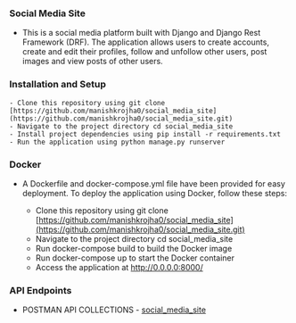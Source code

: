 ### Social Media Site

- This is a social media platform built with Django and Django Rest Framework (DRF). The application allows users to create accounts, create and edit their profiles, follow     and unfollow other users, post images and view posts of other users.
### Installation and Setup

    - Clone this repository using git clone [https://github.com/manishkrojha0/social_media_site](https://github.com/manishkrojha0/social_media_site.git)
    - Navigate to the project directory cd social_media_site
    - Install project dependencies using pip install -r requirements.txt
    - Run the application using python manage.py runserver

### Docker

- A Dockerfile and docker-compose.yml file have been provided for easy deployment. To deploy the application using Docker, follow these steps:

    - Clone this repository using git clone [https://github.com/manishkrojha0/social_media_site](https://github.com/manishkrojha0/social_media_site.git)
    - Navigate to the project directory cd social_media_site
    - Run docker-compose build to build the Docker image
    - Run docker-compose up to start the Docker container
    - Access the application at http://0.0.0.0:8000/

### API Endpoints

- POSTMAN API COLLECTIONS - [social_media_site](https://api.postman.com/collections/17905617-c5e99e7a-5137-4ea6-9a48-40700e5559c6?access_key=PMAT-01GZ3P24CHB8HP03CDEE1SCCH9)
